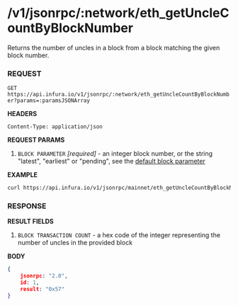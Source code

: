 # /v1/jsonrpc/:network/eth_getUncleCountByBlockNumber

Returns the number of uncles in a block from a block matching the given block number.

### REQUEST

`GET https://api.infura.io/v1/jsonrpc/:network/eth_getUncleCountByBlockNumber?params=:paramsJSONArray`

**HEADERS**

`Content-Type: application/json`

**REQUEST PARAMS**
1. `BLOCK PARAMETER` _[required]_ - an integer block number, or the string "latest", "earliest" or "pending", see the [default block parameter](https://github.com/ethereum/wiki/wiki/JSON-RPC#the-default-block-parameter)


**EXAMPLE**
```bash
curl https://api.infura.io/v1/jsonrpc/mainnet/eth_getUncleCountByBlockNumber?params=["latest"]
```

### RESPONSE

**RESULT FIELDS**
1. `BLOCK TRANSACTION COUNT` - a hex code of the integer representing the number of uncles in the provided block 

**BODY**

```json
{
    jsonrpc: "2.0",
    id: 1,
    result: "0x57"
}
```
